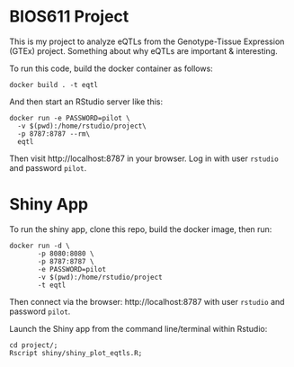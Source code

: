 BIOS611 Project
===============

This is my project to analyze eQTLs from the Genotype-Tissue Expression (GTEx) project.
Something about why eQTLs are important & interesting. 

To run this code, build the docker container as follows:

```
docker build . -t eqtl
```

And then start an RStudio server like this:

```
docker run -e PASSWORD=pilot \
  -v $(pwd):/home/rstudio/project\
  -p 8787:8787 --rm\
  eqtl
```

Then visit http://localhost:8787 in your browser. Log in with user `rstudio` and password `pilot`.


Shiny App
=========

To run the shiny app, clone this repo, build the docker image, then run:

```
docker run -d \
       -p 8080:8080 \
       -p 8787:8787 \
       -e PASSWORD=pilot
       -v $(pwd):/home/rstudio/project
       -t eqtl
```

Then connect via the browser: http://localhost:8787 with user `rstudio` and password `pilot`.

Launch the Shiny app from the command line/terminal within Rstudio:

```
cd project/;
Rscript shiny/shiny_plot_eqtls.R;
```
